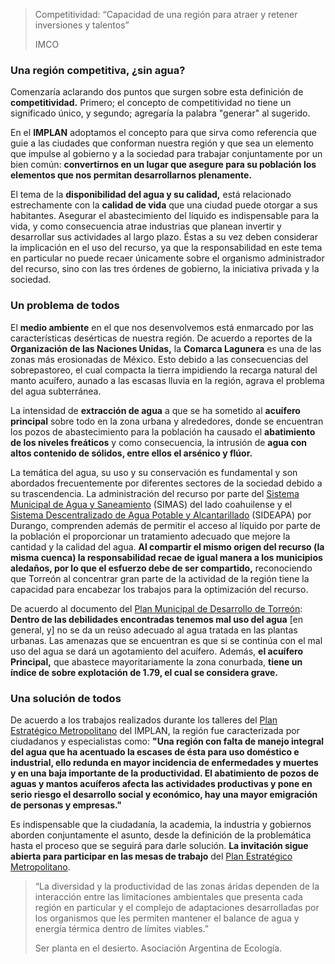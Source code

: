 
> Competitividad: “Capacidad de una región para atraer y retener inversiones y talentos”
>
> IMCO

### Una región competitiva, ¿sin agua?

Comenzaría aclarando dos puntos que surgen sobre esta definición de **competitividad.** Primero; el concepto de competitividad no tiene un significado único, y segundo; agregaría la palabra "generar" al sugerido.

En el **IMPLAN** adoptamos el concepto para que sirva como referencia que guie a las ciudades que conforman nuestra región y que sea un elemento que impulse al gobierno y a la sociedad para trabajar conjuntamente por un bien común: **convertirnos en un lugar que asegure para su población los elementos que nos permitan desarrollarnos plenamente.**

El tema de la **disponibilidad del agua y su calidad,** está relacionado estrechamente con la **calidad de vida** que una ciudad puede otorgar a sus habitantes. Asegurar el abastecimiento del líquido es indispensable para la vida, y como consecuencia atrae industrias que planean invertir y desarrollar sus actividades al largo plazo. Éstas a su vez deben considerar la implicación en el uso del recurso, ya que la responsabilidad en este tema en particular no puede recaer únicamente sobre el organismo administrador del recurso, sino con las tres órdenes de gobierno, la iniciativa privada y la sociedad.

### Un problema de todos

El **medio ambiente** en el que nos desenvolvemos está enmarcado por las características desérticas de nuestra región. De acuerdo a reportes de la **Organización de las Naciones Unidas,** la **Comarca Lagunera** es una de las zonas más erosionadas de México. Esto debido a las consecuencias del sobrepastoreo, el cual compacta la tierra impidiendo la recarga natural del manto acuífero, aunado a las escasas lluvia en la región, agrava el problema del agua subterránea.

La intensidad de **extracción de agua** a que se ha sometido al **acuífero principal** sobre todo en la zona urbana y alrededores, donde se encuentran los pozos de abastecimiento para la población ha causado el **abatimiento de los niveles freáticos** y como consecuencia, la intrusión de **agua con altos contenido de sólidos, entre ellos el arsénico y flúor.**

La temática del agua, su uso y su conservación es fundamental y son abordados frecuentemente por diferentes sectores de la sociedad debido a su trascendencia. La administración del recurso por parte del [Sistema Municipal de Agua y Saneamiento](http://www.simastorreon.gob.mx) (SIMAS) del lado coahuilense y el [Sistema Descentralizado de Agua Potable y Alcantarillado](http://www.sideapa.gob.mx) (SIDEAPA) por Durango, comprenden además de permitir el acceso al líquido por parte de la población el proporcionar un tratamiento adecuado que mejore la cantidad y la calidad del agua. **Al compartir el mismo origen del recurso (la misma cuenca) la responsabilidad recae de igual manera a los municipios aledaños, por lo que el esfuerzo debe de ser compartido,** reconociendo que Torreón al concentrar gran parte de la actividad de la región tiene la capacidad para encabezar los trabajos para la optimización del recurso.

De acuerdo al documento del [Plan Municipal de Desarrollo de Torreón]( http://www.torreon.gob.mx/pdf/PMD_Torre%C3%B3n.pdf): **Dentro de las debilidades encontradas tenemos mal uso del agua** [en general, y] no se da un reúso adecuado al agua tratada en las plantas urbanas. Las amenazas que se encuentran es que si se continúa con el mal uso del agua se dará un agotamiento del acuífero. Además, **el acuífero Principal,** que abastece mayoritariamente la zona conurbada, **tiene un índice de sobre explotación de 1.79, el cual se considera grave.**

### Una solución de todos

De acuerdo a los trabajos realizados durante los talleres del [Plan Estratégico Metropolitano](http://www.trcimplan.gob.mx/plan-estrategico-metropolitano/introduccion.html) del IMPLAN, la región fue caracterizada por ciudadanos y especialistas como: **"Una región con falta de manejo integral del agua que ha acentuado la escases de ésta para uso doméstico e industrial, ello redunda en mayor incidencia de enfermedades y muertes y en una baja importante de la productividad. El abatimiento de pozos de aguas y mantos acuíferos afecta las actividades productivas y pone en serio riesgo el desarrollo social y económico, hay una mayor emigración de personas y empresas."**

Es indispensable que la ciudadanía, la academia, la industria y gobiernos aborden conjuntamente el asunto, desde la definición de la problemática hasta el proceso que se seguirá para darle solución. **La invitación sigue abierta para participar en las mesas de trabajo** del [Plan Estratégico Metropolitano](http://trcimplan.mx/interaccion-web/index.php/686726/lang-es-MX).

> “La diversidad y la productividad de las zonas áridas dependen de la interacción entre las limitaciones ambientales que presenta cada región en particular y el complejo de adaptaciones desarrolladas por los organismos que les permiten mantener el balance de agua y energía térmica dentro de límites viables.”
>
> Ser planta en el desierto. Asociación Argentina de Ecología.
